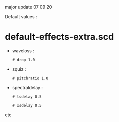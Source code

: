 major update 07 09 20

Default values :
# default-effects-extra.scd

- waveloss : 

  `# drop 1.0`

- squiz :

  `# pitchratio 1.0`

- spectraldelay :

  `# tsdelay 0.5`

  `# xsdelay 0.5`

etc
